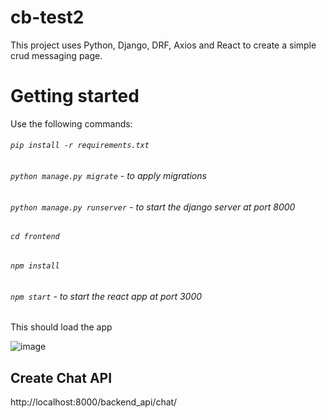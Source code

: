 # cb-test2

This project uses Python, Django, DRF, Axios and React to create a simple crud messaging page. 

# Getting started

Use the following commands:
###### `pip install -r requirements.txt`
###### `python manage.py migrate` - to apply migrations
###### `python manage.py runserver` - to start the django server at port 8000
###### `cd frontend`
###### `npm install`
###### `npm start` - to start the react app at port 3000

This should load the app

![image](https://user-images.githubusercontent.com/58531716/157009885-0c873657-b85e-4e50-aff6-cb35006ee4cd.png)

## Create Chat API 
http://localhost:8000/backend_api/chat/
